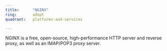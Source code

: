 ```yaml
---
title:      "NGINX"
ring:       adopt
quadrant:   platforms-and-services

---
```


NGINX is a free, open-source, high-performance HTTP server and reverse proxy, as well as an IMAP/POP3 proxy server.